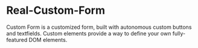 # Real-Custom-Form


Custom Form is a customized form, built with autonomous custom buttons and textfields. Custom elements provide a way to define your
own fully-featured DOM elements.
